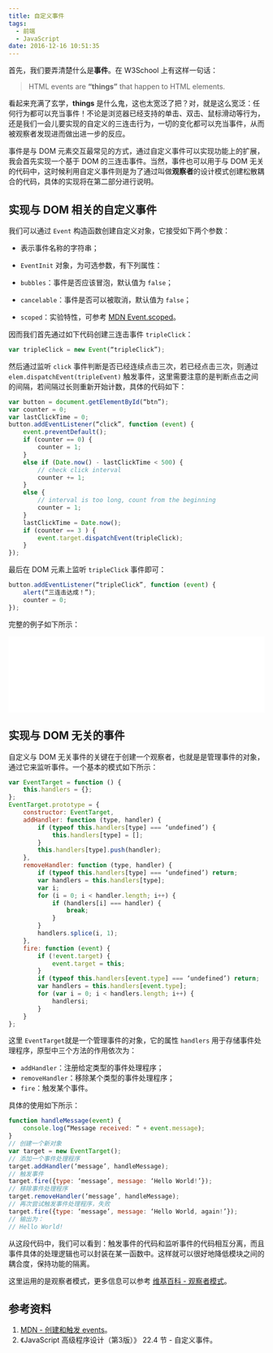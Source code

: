 ```yaml
---
title: 自定义事件
tags:
  - 前端
  - JavaScript
date: 2016-12-16 10:51:35
---
```


 首先，我们要弄清楚什么是**事件**。在 W3School 上有这样一句话：

> HTML events are **“things”** that happen to HTML elements.

看起来充满了玄学，**things** 是什么鬼，这也太宽泛了把？对，就是这么宽泛：任何行为都可以充当事件！不论是浏览器已经支持的单击、双击、鼠标滑动等行为，还是我们一会儿要实现的自定义的三连击行为，一切的变化都可以充当事件，从而被观察者发现进而做出进一步的反应。

<!--more-->

事件是与 DOM 元素交互最常见的方式，通过自定义事件可以实现功能上的扩展，我会首先实现一个基于 DOM 的三连击事件。当然，事件也可以用于与 DOM 无关的代码中，这时候利用自定义事件则是为了通过叫做**观察者**的设计模式创建松散耦合的代码，具体的实现将在第二部分进行说明。

## 实现与 DOM 相关的自定义事件

我们可以通过 `Event` 构造函数创建自定义对象，它接受如下两个参数：

*   表示事件名称的字符串；
*   `EventInit` 对象，为可选参数，有下列属性：

*   `bubbles`：事件是否应该冒泡，默认值为 `false`；
*   `cancelable`：事件是否可以被取消，默认值为 `false`；
*   `scoped`：实验特性，可参考 [MDN Event.scoped](https://developer.mozilla.org/en-US/docs/Web/API/Event/scoped)。

因而我们首先通过如下代码创建三连击事件 `tripleClick`：

```javascript
var tripleClick = new Event(“tripleClick”);
```

然后通过监听 `click` 事件判断是否已经连续点击三次，若已经点击三次，则通过 `elem.dispatchEvent(tripleEvent)` 触发事件，这里需要注意的是判断点击之间的间隔，若间隔过长则重新开始计数，具体的代码如下：

```javascript
var button = document.getElementById(“btn”);
var counter = 0;
var lastClickTime = 0;
button.addEventListener(“click”, function (event) {
    event.preventDefault();
    if (counter == 0) {
        counter = 1;
    }
    else if (Date.now() - lastClickTime < 500) {
        // check click interval
        counter += 1;
    }
    else {
        // interval is too long, count from the beginning
        counter = 1;
    }
    lastClickTime = Date.now();
    if (counter == 3 ) {
        event.target.dispatchEvent(tripleClick);
    }
});
```

最后在 DOM 元素上监听 `tripleClick` 事件即可：

```javascript
button.addEventListener(“tripleClick”, function (event) {
    alert(“三连击达成！”);
    counter = 0;
});
```

完整的例子如下所示：

<iframe width="100%" height="150" src="//jsfiddle.net/Leonard_Peng/269hc99n/4/embedded/result" allowfullscreen="allowfullscreen" frameborder="0"></iframe>

## 实现与 DOM 无关的事件

自定义与 DOM 无关事件的关键在于创建一个观察者，也就是是管理事件的对象，通过它来监听事件。一个基本的模式如下所示：

```javascript
var EventTarget = function () {
    this.handlers = {};
};
EventTarget.prototype = {
    constructor: EventTarget,
    addHandler: function (type, handler) {
        if (typeof this.handlers[type] === ‘undefined’) {
            this.handlers[type] = [];
        }
        this.handlers[type].push(handler);
    },
    removeHandler: function (type, handler) {
        if (typeof this.handlers[type] === ‘undefined’) return;
        var handlers = this.handlers[type];
        var i;
        for (i = 0; i < handler.length; i++) {
            if (handlers[i] === handler) {
                break;
            }
        }
        handlers.splice(i, 1);
    },
    fire: function (event) {
        if (!event.target) {
            event.target = this;
        }
        if (typeof this.handlers[event.type] === ‘undefined’) return;
        var handlers = this.handlers[event.type];
        for (var i = 0; i < handlers.length; i++) {
            handlersi;
        }
    }
};
```

这里 `EventTarget`就是一个管理事件的对象，它的属性 `handlers` 用于存储事件处理程序，原型中三个方法的作用依次为：

*   `addHandler`：注册给定类型的事件处理程序；
*   `removeHandler`：移除某个类型的事件处理程序；
*   `fire`：触发某个事件。

具体的使用如下所示：

```javascript
function handleMessage(event) {
    console.log(“Message received: “ + event.message);
}
// 创建一个新对象
var target = new EventTarget();
// 添加一个事件处理程序
target.addHandler(‘message’, handleMessage);
// 触发事件
target.fire({type: ‘message’, message: ‘Hello World!’});
// 移除事件处理程序
target.removeHandler(‘message’, handleMessage);
// 再次尝试触发事件处理程序，失败
target.fire({type: ‘message’, message: ‘Hello World, again!’});
// 输出为：
// Hello World!
```

从这段代码中，我们可以看到：触发事件的代码和监听事件的代码相互分离，而且事件具体的处理逻辑也可以封装在某一函数中。这样就可以很好地降低模块之间的耦合度，保持功能的隔离。

这里运用的是观察者模式，更多信息可以参考 [维基百科 - 观察者模式](https://zh.wikipedia.org/wiki/%E8%A7%82%E5%AF%9F%E8%80%85%E6%A8%A1%E5%BC%8F)。

## 参考资料

1.  [MDN - 创建和触发 events](https://developer.mozilla.org/zh-CN/docs/Web/Guide/Events/Creating_and_triggering_events)。
2.  《JavaScript 高级程序设计（第3版）》 22.4 节 - 自定义事件。
